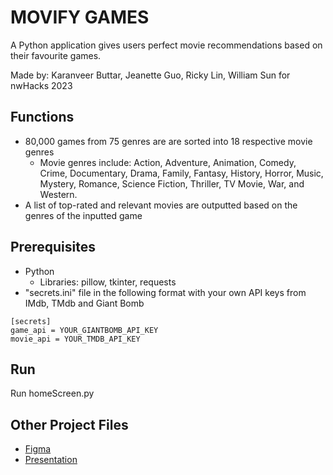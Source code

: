 # MOVIFY GAMES
A Python application gives users perfect movie recommendations based on their favourite games.

Made by: Karanveer Buttar, Jeanette Guo, Ricky Lin, William Sun for nwHacks 2023

## Functions
- 80,000 games from 75 genres are are sorted into 18 respective movie genres
    - Movie genres include: Action, Adventure, Animation, Comedy, Crime, Documentary, Drama, Family, Fantasy, History, Horror, Music, Mystery, Romance, Science Fiction, Thriller, TV Movie, War, and Western.
- A list of top-rated and relevant movies are outputted based on the genres of the inputted game

## Prerequisites
- Python
    - Libraries: pillow, tkinter, requests
- "secrets.ini" file in the following format with your own API keys from IMdb, TMdb and Giant Bomb 
```
[secrets]
game_api = YOUR_GIANTBOMB_API_KEY
movie_api = YOUR_TMDB_API_KEY
```
## Run
Run homeScreen.py

## Other Project Files
- [Figma](https://www.figma.com/file/aS69o9iXDYBHxCaC1ZTCjv/MOVIFY-GAMES?node-id=0%3A1&t=LsgUbJBGHcjrmwHp-1)
- [Presentation](https://docs.google.com/presentation/d/1Lb4MJgD3KqpJhPrlINLA1TtTuALvWs6oSKYwi0LFMSs/edit?usp=sharing)

